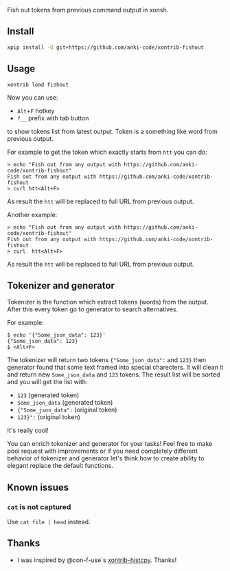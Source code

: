 Fish out tokens from previous command output in xonsh.

## Install
```bash
xpip install -U git+https://github.com/anki-code/xontrib-fishout
```

## Usage
```
xontrib load fishout
```
Now you can use:
* `Alt`+`F` hotkey
* `f__` prefix with tab button 

to show tokens list from latest output. Token is a something like word from previous output. 

For example to get the token which exactly starts from `htt` you can do: 
```
> echo "Fish out from any output with https://github.com/anki-code/xontrib-fishout"
Fish out from any output with https://github.com/anki-code/xontrib-fishout
> curl htt<Alt+F>
```
As result the `htt` will be replaced to full URL from previous output. 

Another example:
```
> echo "Fish out from any output with https://github.com/anki-code/xontrib-fishout"
Fish out from any output with https://github.com/anki-code/xontrib-fishout
> curl  htt<Alt+F>
```
As result the `htt` will be replaced to full URL from previous output. 

## Tokenizer and generator
Tokenizer is the function which extract tokens (words) from the output. After this every token go to generator to search alternatives.

For example:
```
$ echo '{"Some_json_data": 123}'
{"Some_json_data": 123}
$ <Alt+F>
```
The tokenizer will return two tokens `{"Some_json_data":` and `123}` then generator found that some text framed 
into special charecters. It will clean it and return new `Some_json_data` and `123` tokens. The result list will be sorted 
and you will get the list with:
* `123` (generated token)
* `Some_json_data` (generated token)
* `{"Some_json_data":` (original token)
* `123}":` (original token)

It's really cool! 

You can enrich tokenizer and generator for your tasks! Feel free to make pool request with improvements or if you need 
completely different behavior of tokenizer and generator let's think how to create ability to elegant replace the default functions.  

## Known issues
### `cat` is not captured
Use `cat file | head` instead.

## Thanks
* I was inspired by @con-f-use`s [xontrib-histcpy](https://github.com/con-f-use/xontrib-histcpy). Thanks!
